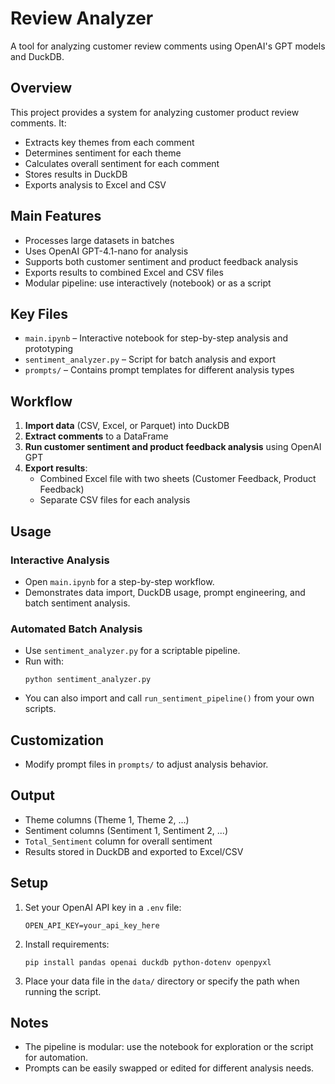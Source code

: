 # Review Analyzer

A tool for analyzing customer review comments using OpenAI's GPT models and DuckDB.

## Overview

This project provides a system for analyzing customer product review comments. It:

- Extracts key themes from each comment
- Determines sentiment for each theme
- Calculates overall sentiment for each comment
- Stores results in DuckDB
- Exports analysis to Excel and CSV

## Main Features

- Processes large datasets in batches
- Uses OpenAI GPT-4.1-nano for analysis
- Supports both customer sentiment and product feedback analysis
- Exports results to combined Excel and CSV files
- Modular pipeline: use interactively (notebook) or as a script

## Key Files

- `main.ipynb` – Interactive notebook for step-by-step analysis and prototyping
- `sentiment_analyzer.py` – Script for batch analysis and export
- `prompts/` – Contains prompt templates for different analysis types

## Workflow

1. **Import data** (CSV, Excel, or Parquet) into DuckDB
2. **Extract comments** to a DataFrame
3. **Run customer sentiment and product feedback analysis** using OpenAI GPT
4. **Export results**:
   - Combined Excel file with two sheets (Customer Feedback, Product Feedback)
   - Separate CSV files for each analysis

## Usage

### Interactive Analysis

- Open `main.ipynb` for a step-by-step workflow.
- Demonstrates data import, DuckDB usage, prompt engineering, and batch sentiment analysis.

### Automated Batch Analysis

- Use `sentiment_analyzer.py` for a scriptable pipeline.
- Run with:
  ```
  python sentiment_analyzer.py
  ```
- You can also import and call `run_sentiment_pipeline()` from your own scripts.

## Customization

- Modify prompt files in `prompts/` to adjust analysis behavior.

## Output

- Theme columns (Theme 1, Theme 2, ...)
- Sentiment columns (Sentiment 1, Sentiment 2, ...)
- `Total_Sentiment` column for overall sentiment
- Results stored in DuckDB and exported to Excel/CSV

## Setup

1. Set your OpenAI API key in a `.env` file:
   ```
   OPEN_API_KEY=your_api_key_here
   ```
2. Install requirements:
   ```
   pip install pandas openai duckdb python-dotenv openpyxl
   ```
3. Place your data file in the `data/` directory or specify the path when running the script.

## Notes

- The pipeline is modular: use the notebook for exploration or the script for automation.
- Prompts can be easily swapped or edited for different analysis needs.